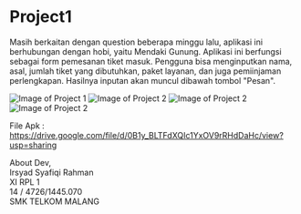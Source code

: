 # Project1

Masih berkaitan dengan question beberapa minggu lalu, aplikasi ini berhubungan dengan hobi, yaitu Mendaki Gunung. Aplikasi ini berfungsi
sebagai form pemesanan tiket masuk. Pengguna bisa menginputkan nama, asal, jumlah tiket yang dibutuhkan, paket layanan, dan juga pemiinjaman
perlengkapan. Hasilnya inputan akan muncul dibawah tombol "Pesan". 

![Image of Project 1](https://lh5.googleusercontent.com/7Tq2PQdqUcz2yRKSNGFmOzDVBK_xucKToIpHK5tUV0zBz5Kn4I7fK8nodKiutq_t29hSQA5z8WJ4qxI=w1366-h667-rw)
![Image of Project 2](https://lh3.googleusercontent.com/vft7LRuTnEw1CS-PiZqZuA-OHSn3fMiujCJMnDTH2xIuUF7wngD4ePC6uNtVxeu3c5il7Ebizl5fDIA=w1366-h667-rw)
![Image of Project 2](https://lh6.googleusercontent.com/tN83U4gOtWwka9DLd4f79YYc4KI51C26rzLPMWkaSWxP4UaN9tLGrt8HpDrlhwtNzTeF23KHtX963S4=w1366-h667-rw)
![Image of Project 2](https://lh6.googleusercontent.com/4QKl525fd8fF5bfj4-DuVV62cmUtiq5qRZGdvX93UDEd3Bs2NAlhs-itOdN29VcXeTOaxp0QvYu1zWA=w1366-h667-rw)




File Apk : https://drive.google.com/file/d/0B1y_BLTFdXQIc1YxOV9rRHdDaHc/view?usp=sharing


About Dev, <br>
Irsyad Syafiqi Rahman <br>
XI RPL 1 <br>
14 / 4726/1445.070 <br>
SMK TELKOM MALANG <br>
